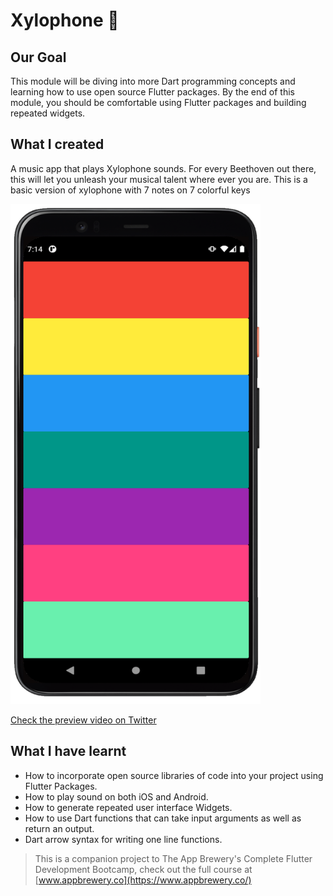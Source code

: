 

# Xylophone 🎹

## Our Goal

This module will be diving into more Dart programming concepts and learning how to use open source Flutter packages. By the end of this module, you should be comfortable using Flutter packages and building repeated widgets.

## What I created

A music app that plays Xylophone sounds. For every Beethoven out there, this will let you unleash your musical talent where ever you are. 
This is a basic version of xylophone with 7 notes on 7 colorful keys

<img src="images/demo.PNG" width="400" height="800">

[Check the preview video on Twitter](https://twitter.com/minmint_97/status/1334414963130175488)

## What I have learnt

- How to incorporate open source libraries of code into your project using Flutter Packages.
- How to play sound on both iOS and Android.
- How to generate repeated user interface Widgets.
- How to use Dart functions that can take input arguments as well as return an output.
- Dart arrow syntax for writing one line functions.

>This is a companion project to The App Brewery's Complete Flutter Development Bootcamp, check out the full course at [www.appbrewery.co](https://www.appbrewery.co/)

